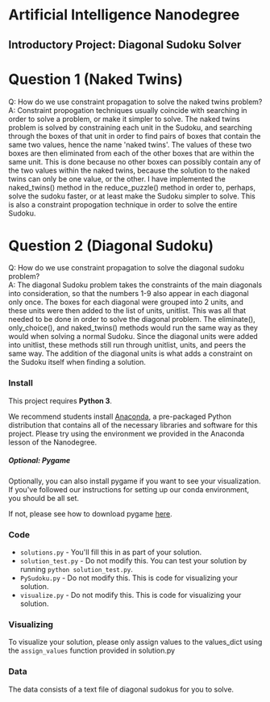 # Artificial Intelligence Nanodegree
## Introductory Project: Diagonal Sudoku Solver

# Question 1 (Naked Twins)
Q: How do we use constraint propagation to solve the naked twins problem?  
A: Constraint propogation techniques usually coincide with searching in order to solve a problem, or make it simpler to solve. The naked twins problem is 
   solved by constraining each unit in the Sudoku, and searching through the boxes of that unit in order to find pairs of boxes that contain the same two 
   values, hence the name 'naked twins'. The values of these two boxes are then eliminated from each of the other boxes that are within the same unit. This
   is done because no other boxes can possibly contain any of the two values within the naked twins, because the solution to the naked twins can only be 
   one value, or the other. I have implemented the naked_twins() method in the reduce_puzzle() method in order to, perhaps, solve the sudoku faster, or at
   least make the Sudoku simpler to solve. This is also a constraint propogation technique in order to solve the entire Sudoku.

# Question 2 (Diagonal Sudoku)
Q: How do we use constraint propagation to solve the diagonal sudoku problem?  
A: The diagonal Sudoku problem takes the constraints of the main diagonals into consideration, so that the numbers 1-9 also appear in each diagonal only 
   once. The boxes for each diagonal were grouped into 2 units, and these units were then added to the list of units, unitlist. This was all that needed 
   to be done in order to solve the diagonal problem. The eliminate(), only_choice(), and naked_twins() methods would run the same way as they would when
   solving a normal Sudoku. Since the diagonal units were added into unitlist, these methods still run through unitlist, units, and peers the same way.
   The addition of the diagonal units is what adds a constraint on the Sudoku itself when finding a solution. 

### Install

This project requires **Python 3**.

We recommend students install [Anaconda](https://www.continuum.io/downloads), a pre-packaged Python distribution that contains all of the necessary libraries and software for this project. 
Please try using the environment we provided in the Anaconda lesson of the Nanodegree.

##### Optional: Pygame

Optionally, you can also install pygame if you want to see your visualization. If you've followed our instructions for setting up our conda environment, you should be all set.

If not, please see how to download pygame [here](http://www.pygame.org/download.shtml).

### Code

* `solutions.py` - You'll fill this in as part of your solution.
* `solution_test.py` - Do not modify this. You can test your solution by running `python solution_test.py`.
* `PySudoku.py` - Do not modify this. This is code for visualizing your solution.
* `visualize.py` - Do not modify this. This is code for visualizing your solution.

### Visualizing

To visualize your solution, please only assign values to the values_dict using the ```assign_values``` function provided in solution.py

### Data

The data consists of a text file of diagonal sudokus for you to solve.